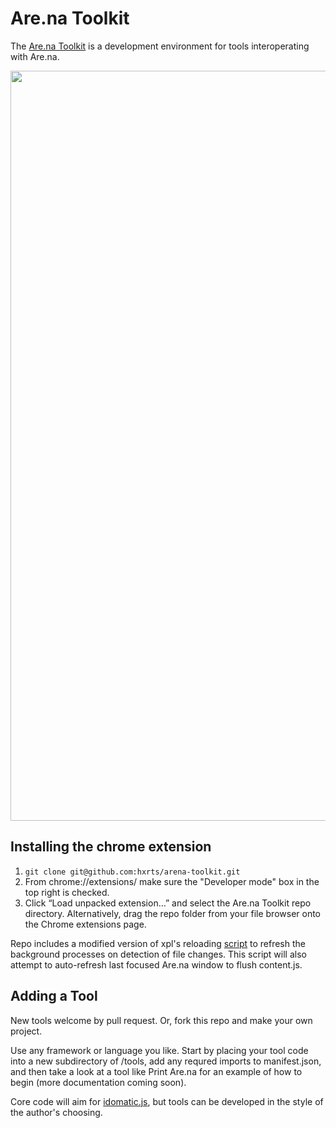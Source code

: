 # Are.na Toolkit

The [Are.na Toolkit](https://www.are.na/sam-hart/are-na-toolkit) is a development environment for tools interoperating with Are.na.

<img src="https://github.com/hxrts/arena-toolkit/raw/master/toolkit_screenshot.png" data-canonical-src="https://github.com/hxrts/arena-toolkit/raw/master/toolkit_screenshot.png" width="1200" />

## Installing the chrome extension

1. `git clone git@github.com:hxrts/arena-toolkit.git`
2. From chrome://extensions/ make sure the "Developer mode" box in the top right is checked.
3. Click “Load unpacked extension…” and select the Are.na Toolkit repo directory. Alternatively, drag the repo folder from your file browser onto the Chrome extensions page.

Repo includes a modified version of xpl's reloading [script](https://github.com/xpl/crx-hotreload) to refresh the background processes on detection of file changes. This script will also attempt to auto-refresh last focused Are.na window to flush content.js.

## Adding a Tool

New tools welcome by pull request. Or, fork this repo and make your own project.

Use any framework or language you like. Start by placing your tool code into a new subdirectory of /tools, add any requred imports to manifest.json, and then take a look at a tool like Print Are.na for an example of how to begin (more documentation coming soon).

Core code will aim for [idomatic.js](https://github.com/rwaldron/idiomatic.js/), but tools can be developed in the style of the author's choosing.
